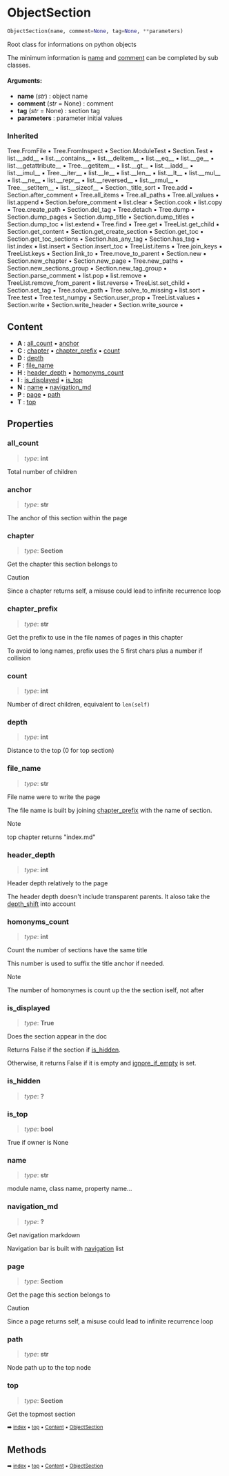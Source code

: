 # ObjectSection

``` python
ObjectSection(name, comment=None, tag=None, **parameters)
```

Root class for informations on python objects

The minimum information is [name](pydoc-objectsection.md#name) and [comment](docum-section.md#comment) can be completed
by sub classes.

#### Arguments:
- **name** (_str_) : object name
- **comment** (_str_ = None) : comment
- **tag** (_str_ = None) : section tag
- **parameters** : parameter initial values

### Inherited

Tree.FromFile :black_small_square: Tree.FromInspect :black_small_square: Section.ModuleTest :black_small_square: Section.Test :black_small_square: list.\_\_add__ :black_small_square: list.\_\_contains__ :black_small_square: list.\_\_delitem__ :black_small_square: list.\_\_eq__ :black_small_square: list.\_\_ge__ :black_small_square: list.\_\_getattribute__ :black_small_square: Tree.\_\_getitem__ :black_small_square: list.\_\_gt__ :black_small_square: list.\_\_iadd__ :black_small_square: list.\_\_imul__ :black_small_square: Tree.\_\_iter__ :black_small_square: list.\_\_le__ :black_small_square: list.\_\_len__ :black_small_square: list.\_\_lt__ :black_small_square: list.\_\_mul__ :black_small_square: list.\_\_ne__ :black_small_square: list.\_\_repr__ :black_small_square: list.\_\_reversed__ :black_small_square: list.\_\_rmul__ :black_small_square: Tree.\_\_setitem__ :black_small_square: list.\_\_sizeof__ :black_small_square: Section.\_title_sort :black_small_square: Tree.add :black_small_square: Section.after_comment :black_small_square: Tree.all_items :black_small_square: Tree.all_paths :black_small_square: Tree.all_values :black_small_square: list.append :black_small_square: Section.before_comment :black_small_square: list.clear :black_small_square: Section.cook :black_small_square: list.copy :black_small_square: Tree.create_path :black_small_square: Section.del_tag :black_small_square: Tree.detach :black_small_square: Tree.dump :black_small_square: Section.dump_pages :black_small_square: Section.dump_title :black_small_square: Section.dump_titles :black_small_square: Section.dump_toc :black_small_square: list.extend :black_small_square: Tree.find :black_small_square: Tree.get :black_small_square: TreeList.get_child :black_small_square: Section.get_content :black_small_square: Section.get_create_section :black_small_square: Section.get_toc :black_small_square: Section.get_toc_sections :black_small_square: Section.has_any_tag :black_small_square: Section.has_tag :black_small_square: list.index :black_small_square: list.insert :black_small_square: Section.insert_toc :black_small_square: TreeList.items :black_small_square: Tree.join_keys :black_small_square: TreeList.keys :black_small_square: Section.link_to :black_small_square: Tree.move_to_parent :black_small_square: Section.new :black_small_square: Section.new_chapter :black_small_square: Section.new_page :black_small_square: Tree.new_paths :black_small_square: Section.new_sections_group :black_small_square: Section.new_tag_group :black_small_square: Section.parse_comment :black_small_square: list.pop :black_small_square: list.remove :black_small_square: TreeList.remove_from_parent :black_small_square: list.reverse :black_small_square: TreeList.set_child :black_small_square: Section.set_tag :black_small_square: Tree.solve_path :black_small_square: Tree.solve_to_missing :black_small_square: list.sort :black_small_square: Tree.test :black_small_square: Tree.test_numpy :black_small_square: Section.user_prop :black_small_square: TreeList.values :black_small_square: Section.write :black_small_square: Section.write_header :black_small_square: Section.write_source :black_small_square:

## Content

- **A** : [all_count](pydoc-objectsection.md#all_count) :black_small_square: [anchor](pydoc-objectsection.md#anchor)
- **C** : [chapter](pydoc-objectsection.md#chapter) :black_small_square: [chapter_prefix](pydoc-objectsection.md#chapter_prefix) :black_small_square: [count](pydoc-objectsection.md#count)
- **D** : [depth](pydoc-objectsection.md#depth)
- **F** : [file_name](pydoc-objectsection.md#file_name)
- **H** : [header_depth](pydoc-objectsection.md#header_depth) :black_small_square: [homonyms_count](pydoc-objectsection.md#homonyms_count)
- **I** : [is_displayed](pydoc-objectsection.md#is_displayed) :black_small_square: [is_top](pydoc-objectsection.md#is_top)
- **N** : [name](pydoc-objectsection.md#name) :black_small_square: [navigation_md](pydoc-objectsection.md#navigation_md)
- **P** : [page](pydoc-objectsection.md#page) :black_small_square: [path](pydoc-objectsection.md#path)
- **T** : [top](pydoc-objectsection.md#top)

## Properties



### all_count

> _type_: **int**
>

Total number of children

### anchor

> _type_: **str**
>

The anchor of this section within the page

### chapter

> _type_: **Section**
>

Get the chapter this section belongs to

> [!CAUTION]
> Since a chapter returns self, a misuse could lead to infinite recurrence loop

### chapter_prefix

> _type_: **str**
>

Get the prefix to use in the file names of pages in this chapter

To avoid to long names, prefix uses the 5 first chars plus a number
if collision

### count

> _type_: **int**
>

Number of direct children, equivalent to `len(self)`

### depth

> _type_: **int**
>

Distance to the top (0 for top section)

### file_name

> _type_: **str**
>

File name were to write the page

The file name is built by joining [chapter_prefix](pydoc-objectsection.md#chapter_prefix) with the name of section.

> [!NOTE]
> top chapter returns "index.md"

### header_depth

> _type_: **int**
>

Header depth relatively to the page

The header depth doesn't include transparent parents. It aloso take
the [depth_shift](docum-section.md#depth_shift) into account

### homonyms_count

> _type_: **int**
>

Count the number of sections have the same title

This number is used to suffix the title anchor if needed.

> [!NOTE]
> The number of homonymes is count up the the section iself, not after

### is_displayed

> _type_: **True**
>

Does the section appear in the doc

Returns False if the section if [is_hidden](pydoc-objectsection.md#is_hidden).

Otherwise, it returns False if it is empty and [ignore_if_empty](docum-section.md#ignore_if_empty) is set.

### is_hidden

> _type_: **?**
>

### is_top

> _type_: **bool**
>

True if owner is None

### name

> _type_: **str**
>

module name, class name, property name...

### navigation_md

> _type_: **?**
>

Get navigation markdown

Navigation bar is built with [navigation](docum-section.md#navigation) list

### page

> _type_: **Section**
>

Get the page this section belongs to

> [!CAUTION]
> Since a page returns self, a misuse could lead to infinite recurrence loop

### path

> _type_: **str**
>

Node path up to the top node

### top

> _type_: **Section**
>

Get the topmost section

<sub>:arrow_right: [index](index.md) :black_small_square: [top](#objectsection) :black_small_square: [Content](#content) :black_small_square: [ObjectSection](pydoc-objectsection.md)</sub>

## Methods



<sub>:arrow_right: [index](index.md) :black_small_square: [top](#objectsection) :black_small_square: [Content](#content) :black_small_square: [ObjectSection](pydoc-objectsection.md)</sub>